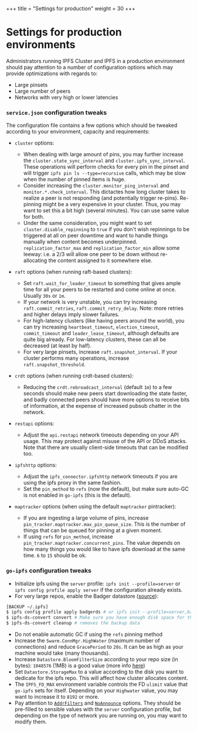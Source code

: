 +++
title = "Settings for production"
weight = 30
+++

# Settings for production environments

Administrators running IPFS Cluster and IPFS in a production environment should pay attention to a number of configuration options which may provide optimizations with regards to:

* Large pinsets
* Large number of peers
* Networks with very high or lower latencies

### `service.json` configuration tweaks

The configuration file contains a few options which should be tweaked according to your environment, capacity and requirements:


* `cluster` options:
  * When dealing with large amount of pins, you may further increase the `cluster.state_sync_interval` and `cluster.ipfs_sync_interval`. These operations will perform checks for every pin in the pinset and will trigger `ipfs pin ls --type=recursive` calls, which may be slow when the number of pinned items is huge.
  * Consider increasing the `cluster.monitor_ping_interval` and `monitor.*.check_interval`. This dictactes how long cluster takes to realize a peer is not responding (and potentially trigger re-pins). Re-pinning might be a very expensive in your cluster. Thus, you may want to set this a bit high (several minutes). You can use same value for both.
  * Under the same consideration, you might want to set `cluster.disable_repinning` to `true` if you don't wish repinnings to be triggered at all on peer downtime and want to handle things manually when content becomes underpinned. `replication_factor_max` and `replication_factor_min` allow some leeway: i.e. a 2/3 will allow one peer to be down without re-allocating the content assigned to it somewhere else.


* `raft` options (when running raft-based clusters):
  * Set `raft.wait_for_leader_timeout` to something that gives ample time for all your peers to be restarted and come online at once. Usually `30s` or `1m`.
  * If your network is very unstable, you can try increasing `raft.commit_retries`, `raft.commit_retry_delay`. Note: more retries and higher delays imply slower failures.
  * For high-latency clusters (like having peers around the world), you can try increasing `heartbeat_timeout`, `election_timeout`, `commit_timeout` and `leader_lease_timeout`, although defaults are quite big already. For low-latency clusters, these can all be decreased (at least by half).
  * For very large pinsets, increase `raft.snapshot_interval`. If your cluster performs many operations, increase `raft.snapshot_threshold`.


* `crdt` options (when running crdt-based clusters):
  * Reducing the `crdt.rebroadcast_interval` (default `1m`) to a few seconds should make new peers start downloading the state faster, and badly connected peers should have more options to receive bits of information, at the expense of increased pubsub chatter in the network.

* `restapi` options:
  * Adjust the `api.restapi` network timeouts depending on your API usage. This may protect against misuse of the API or DDoS attacks. Note that there are usually client-side timeouts that can be modified too.

* `ipfshttp` options:
  * Adjust the `ipfs_connector.ipfshttp` network timeouts if you are using the ipfs proxy in the same fashion.
  * Set the `pin_method` to `refs` (now the default), but make sure auto-GC is not enabled in `go-ipfs` (this is the default).

* `maptracker` options (when using the default `maptracker` pintracker):
  * If you are ingesting a large volume of pins, increase `pin_tracker.maptracker.max_pin_queue_size`. This is the number of things that can be queued for pinning at a given moment.
  * If using `refs` for `pin_method`, increase `pin_tracker.maptracker.concurrent_pins`. The value depends on how many things you would like to have ipfs download at the same time. `6` to `15` should be ok.


### `go-ipfs` configuration tweaks

* Initialize ipfs using the `server` profile: `ipfs init --profile=server` or `ipfs config profile apply server` if the configuration already exists.
* For very large repos, enable the Badger datastore ([source](https://github.com/ipfs/go-ipfs/blob/master/docs/experimental-features.md#basic-usage-2)):

```sh
[BACKUP ~/.ipfs]
$ ipfs config profile apply badgerds # or ipfs init --profile=server,badgerds
$ ipfs-ds-convert convert # Make sure you have enough disk space for the conversion.
$ ipfs-ds-convert cleanup # removes the backup data
```


* Do not enable automatic GC if using the `refs` pinning method
* Increase the `Swarm.ConnMgr.HighWater` (maximum number of connections) and reduce `GracePeriod` to `20s`. It can be as high as your machine would take (many thousands).
* Increase `Datastore.BloomFilterSize` according to your repo size (in bytes): `1048576` (1MB) is a good value (more info [here](https://github.com/ipfs/go-ipfs/blob/master/docs/config.md#datastore))
* Set `Datastore.StorageMax` to a value according to the disk you want to dedicate for the ipfs repo. This will affect how cluster allocates content.
* The `IPFS_FD_MAX` environment variable controls the FD `ulimit` value that `go-ipfs` sets for itself. Depending on your `Highwater` value, you may want to increase it to `8192` or more.
* Pay attention to [`AddrFilters`](https://github.com/ipfs/go-ipfs/blob/master/docs/config.md#swarm) and [`NoAnnounce`](https://github.com/ipfs/go-ipfs/blob/master/docs/config.md#addresses) options. They should be pre-filled to sensible values with the `server` configuration profile, but depending on the type of network you are running on, you may want to modify them.
